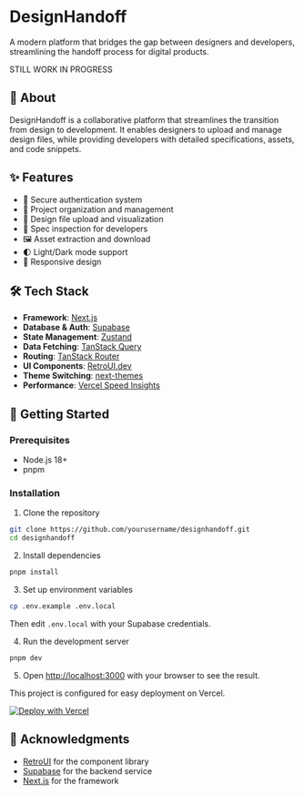 # DesignHandoff

A modern platform that bridges the gap between designers and developers, streamlining the handoff process for digital products.

<!-- ![DesignHandoff Banner](https://placehold.co/1200x300/e5e7eb/a3a3a3?text=DesignHandoff+Platform) -->

STILL WORK IN PROGRESS

## 🚀 About

DesignHandoff is a collaborative platform that streamlines the transition from design to development. It enables designers to upload and manage design files, while providing developers with detailed specifications, assets, and code snippets.

## ✨ Features

- 🔐 Secure authentication system
- 📂 Project organization and management
- 🎨 Design file upload and visualization
- 📏 Spec inspection for developers
- 🖼️ Asset extraction and download
- 🌓 Light/Dark mode support
- 📱 Responsive design

## 🛠️ Tech Stack

- **Framework**: [Next.js](https://nextjs.org/)
- **Database & Auth**: [Supabase](https://supabase.com/)
- **State Management**: [Zustand](https://github.com/pmndrs/zustand)
- **Data Fetching**: [TanStack Query](https://tanstack.com/query)
- **Routing**: [TanStack Router](https://tanstack.com/router)
- **UI Components**: [RetroUI.dev](https://retroui.dev/)
- **Theme Switching**: [next-themes](https://github.com/pacocoursey/next-themes)
- **Performance**: [Vercel Speed Insights](https://vercel.com/docs/speed-insights)

## 🚦 Getting Started

### Prerequisites

- Node.js 18+
- pnpm

### Installation

1. Clone the repository

```bash
git clone https://github.com/yourusername/designhandoff.git
cd designhandoff
```

2. Install dependencies

```bash
pnpm install
```

3. Set up environment variables

```bash
cp .env.example .env.local
```

Then edit `.env.local` with your Supabase credentials.

4. Run the development server

```bash
pnpm dev
```

5. Open [http://localhost:3000](http://localhost:3000) with your browser to see the result.

This project is configured for easy deployment on Vercel.

[![Deploy with Vercel](https://vercel.com/button)](https://vercel.com/new/clone?repository-url=https%3A%2F%2Fgithub.com%2Fyourusername%2Fdesignhandoff)

## 🙏 Acknowledgments

- [RetroUI](https://retroui.dev/) for the component library
- [Supabase](https://supabase.com/) for the backend service
- [Next.js](https://nextjs.org/) for the framework
